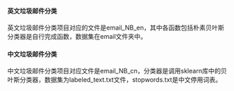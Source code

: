 #### 英文垃圾邮件分类

英文垃圾邮件分类项目对应的文件是email_NB_en，其中各函数包括朴素贝叶斯分类器是自行完成函数，数据集在email文件夹中。

#### 中文垃圾邮件分类

中文垃圾邮件分类项目对应文件是email_NB_cn，分类器是调用sklearn库中的贝叶斯分类器，数据集为labeled_text.txt文件，stopwords.txt是中文停用词表。